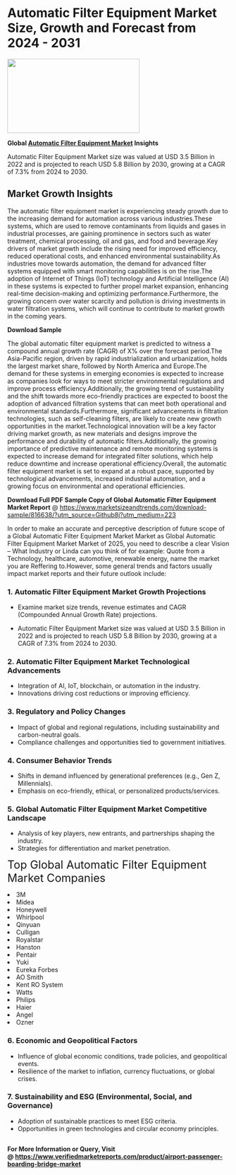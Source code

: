 <H1>Automatic Filter Equipment Market Size, Growth and Forecast from 2024 - 2031</H1><img class="aligncenter size-medium wp-image-584254" src="https://thirdeyenews.in/wp-content/uploads/2024/09/Global-Market-Research-300x168.jpeg" alt="" width="300" height="168" /><p><strong>Global&nbsp;<a href="https://www.marketsizeandtrends.com/download-sample/816638/?utm_source=Github8j?utm_medium=223">Automatic Filter Equipment Market</a> Insights</strong></p><p>Automatic Filter Equipment Market size was valued at USD 3.5 Billion in 2022 and is projected to reach USD 5.8 Billion by 2030, growing at a CAGR of 7.3% from 2024 to 2030.</p><p><h2>Market Growth Insights</h2> <p>The automatic filter equipment market is experiencing steady growth due to the increasing demand for automation across various industries.These systems, which are used to remove contaminants from liquids and gases in industrial processes, are gaining prominence in sectors such as water treatment, chemical processing, oil and gas, and food and beverage.Key drivers of market growth include the rising need for improved efficiency, reduced operational costs, and enhanced environmental sustainability.As industries move towards automation, the demand for advanced filter systems equipped with smart monitoring capabilities is on the rise.The adoption of Internet of Things (IoT) technology and Artificial Intelligence (AI) in these systems is expected to further propel market expansion, enhancing real-time decision-making and optimizing performance.Furthermore, the growing concern over water scarcity and pollution is driving investments in water filtration systems, which will continue to contribute to market growth in the coming years.</p> <p><strong>Download Sample</strong></p> <p>The global automatic filter equipment market is predicted to witness a compound annual growth rate (CAGR) of X% over the forecast period.The Asia-Pacific region, driven by rapid industrialization and urbanization, holds the largest market share, followed by North America and Europe.The demand for these systems in emerging economies is expected to increase as companies look for ways to meet stricter environmental regulations and improve process efficiency.Additionally, the growing trend of sustainability and the shift towards more eco-friendly practices are expected to boost the adoption of advanced filtration systems that can meet both operational and environmental standards.Furthermore, significant advancements in filtration technologies, such as self-cleaning filters, are likely to create new growth opportunities in the market.Technological innovation will be a key factor driving market growth, as new materials and designs improve the performance and durability of automatic filters.Additionally, the growing importance of predictive maintenance and remote monitoring systems is expected to increase demand for integrated filter solutions, which help reduce downtime and increase operational efficiency.Overall, the automatic filter equipment market is set to expand at a robust pace, supported by technological advancements, increased industrial automation, and a growing focus on environmental and operational efficiencies.</p> <p><span class=""><strong>Download Full PDF Sample Copy of Global Automatic Filter Equipment Market Report</strong> @ <a href="https://www.marketsizeandtrends.com/download-sample/816638/?utm_source=Github8j?utm_medium=223" target="_blank">https://www.marketsizeandtrends.com/download-sample/816638/?utm_source=Github8j?utm_medium=223</a></span></p><p>In order to make an accurate and perceptive description of future scope of a Global&nbsp;Automatic Filter Equipment Market Market as Global&nbsp;Automatic Filter Equipment Market Market of 2025, you need to describe a clear Vision &ndash; What Industry or Linda can you think of for example: Quote from a Technology, healthcare, automotive, renewable energy, name the market you are Reffering to.However, some general trends and factors usually impact market reports and their future outlook include:</p><h3>1.&nbsp;<strong>Automatic Filter Equipment Market Growth Projections</strong></h3><ul><li>Examine market size trends, revenue estimates and CAGR (Compounded Annual Growth Rate) projections.</li><li><p>Automatic Filter Equipment Market size was valued at USD 3.5 Billion in 2022 and is projected to reach USD 5.8 Billion by 2030, growing at a CAGR of 7.3% from 2024 to 2030.</p></li></ul><h3>2.&nbsp;<strong>Automatic Filter Equipment Market Technological Advancements</strong></h3><ul><li>Integration of AI, IoT, blockchain, or automation in the industry.</li><li>Innovations driving cost reductions or improving efficiency.</li></ul><h3>3.&nbsp;<strong>Regulatory and Policy Changes</strong></h3><ul><li>Impact of global and regional regulations, including sustainability and carbon-neutral goals.</li><li>Compliance challenges and opportunities tied to government initiatives.</li></ul><h3>4.&nbsp;<strong>Consumer Behavior Trends</strong></h3><ul><li>Shifts in demand influenced by generational preferences (e.g., Gen Z, Millennials).</li><li>Emphasis on eco-friendly, ethical, or personalized products/services.</li></ul><h3>5.&nbsp;<strong>Global Automatic Filter Equipment Market Competitive Landscape</strong></h3><ul><li>Analysis of key players, new entrants, and partnerships shaping the industry.</li><li>Strategies for differentiation and market penetration.</li></ul><p data-pm-slice="1 1 []"><span style="color: inherit; font-family: inherit; font-size: 25px;">Top Global Automatic Filter Equipment Market Companies</span></p><div class="" data-test-id=""><p><li>3M</li><li> Midea</li><li> Honeywell</li><li> Whirlpool</li><li> Qinyuan</li><li> Culligan</li><li> Royalstar</li><li> Hanston</li><li> Pentair</li><li> Yuki</li><li> Eureka Forbes</li><li> AO Smith</li><li> Kent RO System</li><li> Watts</li><li> Philips</li><li> Haier</li><li> Angel</li><li> Ozner</li></p></div><h3>6.&nbsp;<strong>Economic and Geopolitical Factors</strong></h3><ul><li>Influence of global economic conditions, trade policies, and geopolitical events.</li><li>Resilience of the market to inflation, currency fluctuations, or global crises.</li></ul><h3>7.&nbsp;<strong>Sustainability and ESG (Environmental, Social, and Governance)</strong></h3><ul><li>Adoption of sustainable practices to meet ESG criteria.</li><li>Opportunities in green technologies and circular economy principles.</li></ul><h2><strong style="font-size: 14px;">For More Information or Query, Visit @&nbsp;</strong><a style="background-color: #ffffff; font-size: 14px;" href="https://www.marketsizeandtrends.com/report/automatic-filter-equipment-market/" target="_blank">https://www.verifiedmarketreports.com/product/airport-passenger-boarding-bridge-market</a></h2>